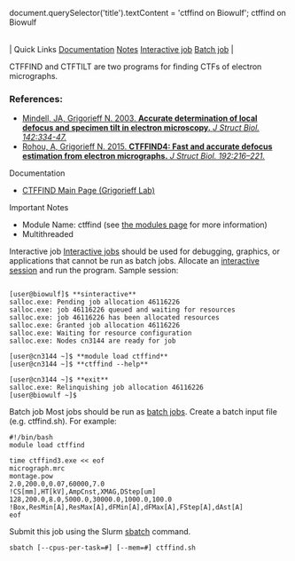 

document.querySelector('title').textContent = 'ctffind on Biowulf';
ctffind on Biowulf


|  |
| --- |
| 
Quick Links
[Documentation](#doc)
[Notes](#notes)
[Interactive job](#int) 
[Batch job](#sbatch) 
 |



CTFFIND and CTFTILT are two programs for finding CTFs of electron micrographs.



### References:


* [Mindell, JA, Grigorieff N. 2003. **Accurate determination of local defocus and specimen tilt in electron microscopy.** *J Struct Biol. 142:334-47.*](https://www.ncbi.nlm.nih.gov/pubmed/12781660)
* [Rohou, A, Grigorieff N. 2015. **CTFFIND4: Fast and accurate defocus estimation from electron micrographs.** *J Struct Biol. 192:216–221.*](https://www.ncbi.nlm.nih.gov/pubmed/26278980)


Documentation
* [CTFFIND Main Page (Grigorieff Lab)](http://grigoriefflab.janelia.org/ctf)


Important Notes
* Module Name: ctffind (see [the modules page](/apps/modules.html) for more information)
* Multithreaded



Interactive job
[Interactive jobs](/docs/userguide.html#int) should be used for debugging, graphics, or applications that cannot be run as batch jobs.
Allocate an [interactive session](/docs/userguide.html#int) and run the program. Sample session:



```

[user@biowulf]$ **sinteractive**
salloc.exe: Pending job allocation 46116226
salloc.exe: job 46116226 queued and waiting for resources
salloc.exe: job 46116226 has been allocated resources
salloc.exe: Granted job allocation 46116226
salloc.exe: Waiting for resource configuration
salloc.exe: Nodes cn3144 are ready for job

[user@cn3144 ~]$ **module load ctffind**
[user@cn3144 ~]$ **ctffind --help**

[user@cn3144 ~]$ **exit**
salloc.exe: Relinquishing job allocation 46116226
[user@biowulf ~]$

```


Batch job
Most jobs should be run as [batch jobs](/docs/userguide.html#submit).
Create a batch input file (e.g. ctffind.sh). For example:



```
#!/bin/bash
module load ctffind

time ctffind3.exe << eof
micrograph.mrc
montage.pow
2.0,200.0,0.07,60000,7.0                        !CS[mm],HT[kV],AmpCnst,XMAG,DStep[um]
128,200.0,8.0,5000.0,30000.0,1000.0,100.0       !Box,ResMin[A],ResMax[A],dFMin[A],dFMax[A],FStep[A],dAst[A]
eof

```

Submit this job using the Slurm [sbatch](/docs/userguide.html) command.



```
sbatch [--cpus-per-task=#] [--mem=#] ctffind.sh
```







